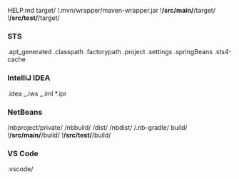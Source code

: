 HELP.md
target/
!.mvn/wrapper/maven-wrapper.jar
!**/src/main/**/target/
!**/src/test/**/target/

### STS

.apt_generated
.classpath
.factorypath
.project
.settings
.springBeans
.sts4-cache

### IntelliJ IDEA

.idea
_.iws
_.iml
\*.ipr

### NetBeans

/nbproject/private/
/nbbuild/
/dist/
/nbdist/
/.nb-gradle/
build/
!**/src/main/**/build/
!**/src/test/**/build/

### VS Code

.vscode/
